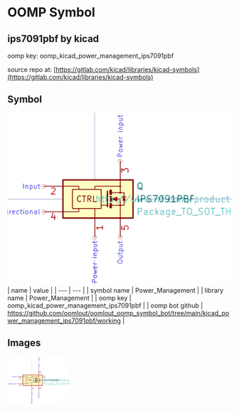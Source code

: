 # OOMP Symbol  
## ips7091pbf  by kicad  
  
oomp key: oomp_kicad_power_management_ips7091pbf  
  
source repo at: [https://gitlab.com/kicad/libraries/kicad-symbols](https://gitlab.com/kicad/libraries/kicad-symbols)  
## Symbol  
  
[![working.png](working_600.png)](working.png)  
| name | value | 
| --- | --- | 
| symbol name | Power_Management | 
| library name | Power_Management | 
| oomp key | oomp_kicad_power_management_ips7091pbf | 
| oomp bot github | https://github.com/oomlout/oomlout_oomp_symbol_bot/tree/main/kicad_power_management_ips7091pbf/working | 
## Images  
  
[![working.png](working_140.png)](working.png)  
